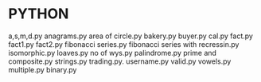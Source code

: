 # PYTHON
a,s,m,d.py
anagrams.py
area of circle.py
bakery.py
buyer.py
cal.py
fact.py
fact1.py
fact2.py
fibonacci series.py
fibonacci series with recressin.py
isomorphic.py
loaves.py
no of wys.py
palindrome.py
prime and composite.py
strings.py
trading.py.
username.py
valid.py
vowels.py
multiple.py
binary.py
